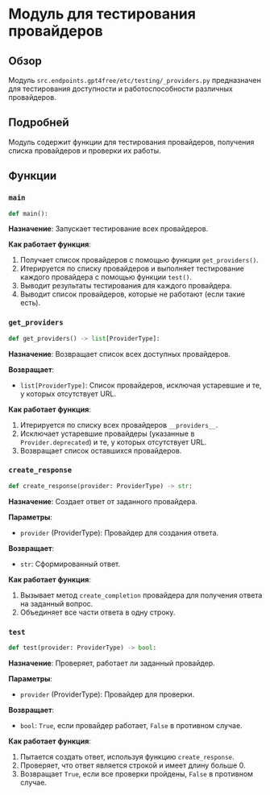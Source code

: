 # Модуль для тестирования провайдеров

## Обзор

Модуль `src.endpoints.gpt4free/etc/testing/_providers.py` предназначен для тестирования доступности и работоспособности различных провайдеров.

## Подробней

Модуль содержит функции для тестирования провайдеров, получения списка провайдеров и проверки их работы.

## Функции

### `main`

```python
def main():
```

**Назначение**: Запускает тестирование всех провайдеров.

**Как работает функция**:

1.  Получает список провайдеров с помощью функции `get_providers()`.
2.  Итерируется по списку провайдеров и выполняет тестирование каждого провайдера с помощью функции `test()`.
3.  Выводит результаты тестирования для каждого провайдера.
4.  Выводит список провайдеров, которые не работают (если такие есть).

### `get_providers`

```python
def get_providers() -> list[ProviderType]:
```

**Назначение**: Возвращает список всех доступных провайдеров.

**Возвращает**:

*   `list[ProviderType]`: Список провайдеров, исключая устаревшие и те, у которых отсутствует URL.

**Как работает функция**:

1.  Итерируется по списку всех провайдеров `__providers__`.
2.  Исключает устаревшие провайдеры (указанные в `Provider.deprecated`) и те, у которых отсутствует URL.
3.  Возвращает список оставшихся провайдеров.

### `create_response`

```python
def create_response(provider: ProviderType) -> str:
```

**Назначение**: Создает ответ от заданного провайдера.

**Параметры**:

*   `provider` (ProviderType): Провайдер для создания ответа.

**Возвращает**:

*   `str`: Сформированный ответ.

**Как работает функция**:

1.  Вызывает метод `create_completion` провайдера для получения ответа на заданный вопрос.
2.  Объединяет все части ответа в одну строку.

### `test`

```python
def test(provider: ProviderType) -> bool:
```

**Назначение**: Проверяет, работает ли заданный провайдер.

**Параметры**:

*   `provider` (ProviderType): Провайдер для проверки.

**Возвращает**:

*   `bool`: `True`, если провайдер работает, `False` в противном случае.

**Как работает функция**:

1.  Пытается создать ответ, используя функцию `create_response`.
2.  Проверяет, что ответ является строкой и имеет длину больше 0.
3.  Возвращает `True`, если все проверки пройдены, `False` в противном случае.